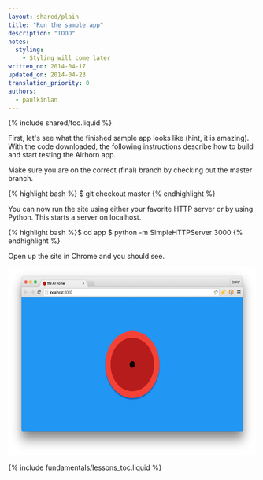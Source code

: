 ```yaml
---
layout: shared/plain
title: "Run the sample app"
description: "TODO"
notes:
  styling:
    - Styling will come later
written_on: 2014-04-17
updated_on: 2014-04-23
translation_priority: 0
authors:
  - paulkinlan
---
```

{% include shared/toc.liquid %}

First, let's see what the finished sample app looks like (hint, it is amazing). 
With the code downloaded, the following instructions describe how to build and 
start testing the Airhorn app.

Make sure you are on the correct (final) branch by checking out the master 
branch.

{% highlight bash %}
$ git checkout master
{% endhighlight %}


You can now run the site using either your favorite HTTP server or by using 
Python. This starts a server on localhost.

{% highlight bash %}$ cd app
$ python -m SimpleHTTPServer 3000
{% endhighlight %}

Open up the site in Chrome and you should see.

<img src="images/image01.png" width="624" height="382" />
  
{% include fundamentals/lessons_toc.liquid %}
